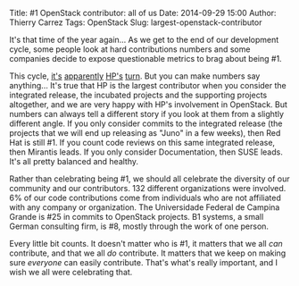 Title: #1 OpenStack contributor: all of us
Date: 2014-09-29 15:00
Author: Thierry Carrez
Tags: OpenStack
Slug: largest-openstack-contributor


It's that time of the year again... As we get to the end of our development
cycle, some people look at hard contributions numbers and some companies
decide to expose questionable metrics to brag about being #1.

This cycle, [it's](http://www.networkworld.com/article/2686462/public-cloud/hp-leapfrogs-red-hat-to-become-top-contributor-to-openstack.html) [apparently](http://www.theinquirer.net/inquirer/news/2371470/hp-is-now-the-biggest-contributor-to-openstack-juno) [HP's](https://twitter.com/HPCloudAngel/status/511913478362103810) [turn](https://twitter.com/HPCTOMartinFink/status/512288936819818496).
But you can make numbers say anything... It's true that HP is the largest
contributor when you consider the integrated release, the incubated projects
and the supporting projects altogether, and we are very happy with HP's
involvement in OpenStack. But numbers can always tell a different story
if you look at them from a slightly different angle. If you only consider
commits to the integrated release (the projects that we will end up releasing
as "Juno" in a few weeks), then Red Hat is still #1. If you count code reviews
on this same integrated release, then Mirantis leads. If you only consider
Documentation, then SUSE leads. It's all pretty balanced and healthy.

Rather than celebrating being #1, we should all celebrate the diversity of our
community and our contributors. 132 different organizations were involved.
6% of our code contributions come from individuals who are not affiliated
with any company or organization. The Universidade Federal de Campina Grande
is #25 in commits to OpenStack projects. B1 systems, a small German consulting
firm, is #8, mostly through the work of one person.

Every little bit counts. It doesn't matter who is #1, it matters that we all
*can* contribute, and that we all *do* contribute.
It matters that we keep on making sure *everyone* can easily
contribute. That's what's really important, and I wish we all were celebrating
that.
